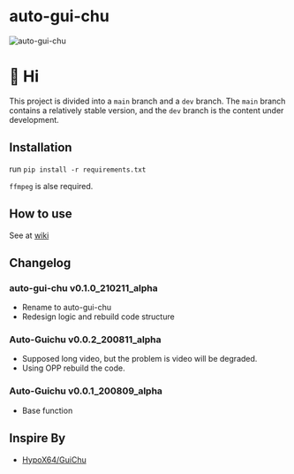 # auto-gui-chu
![auto-gui-chu](https://socialify.git.ci/beiyuouo/auto-gui-chu/image?description=1&font=Source%20Code%20Pro&forks=1&issues=1&language=1&logo=https%3A%2F%2Favatars.githubusercontent.com%2Fu%2F44976445%3Fs%3D460%26u%3D182d335f502ab38522bde613717bd77aa1f6f766%26v%3D4&owner=1&pattern=Circuit%20Board&pulls=1&stargazers=1&theme=Light)

# :wave: Hi
This project is divided into a `main` branch and a `dev` branch. The `main` branch contains a relatively stable version, and the `dev` branch is the content under development.

## Installation

run `pip install -r requirements.txt`

`ffmpeg` is alse required.

## How to use
See at [wiki](https://github.com/beiyuouo/auto-gui-chu/wiki)

## Changelog
### auto-gui-chu v0.1.0_210211_alpha
- Rename to auto-gui-chu
- Redesign logic and rebuild code structure

### Auto-Guichu v0.0.2_200811_alpha
- Supposed long video, but the problem is video will be degraded.
- Using OPP rebuild the code.

### Auto-Guichu v0.0.1_200809_alpha
- Base function

## Inspire By
- [HypoX64/GuiChu](https://github.com/HypoX64/GuiChu)